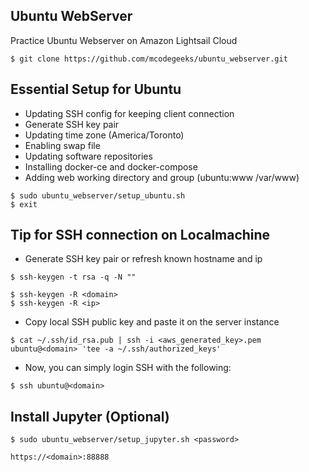 ## Ubuntu WebServer
Practice Ubuntu Webserver on Amazon Lightsail Cloud
```
$ git clone https://github.com/mcodegeeks/ubuntu_webserver.git
```

## Essential Setup for Ubuntu
- Updating SSH config for keeping client connection
- Generate SSH key pair
- Updating time zone (America/Toronto)
- Enabling swap file
- Updating software repositories
- Installing docker-ce and docker-compose
- Adding web working directory and group (ubuntu:www /var/www)
```
$ sudo ubuntu_webserver/setup_ubuntu.sh 
$ exit
```

## Tip for SSH connection on Localmachine
- Generate SSH key pair or refresh known hostname and ip
```
$ ssh-keygen -t rsa -q -N ""
```
```
$ ssh-keygen -R <domain>
$ ssh-keygen -R <ip>
```
- Copy local SSH public key and paste it on the server instance 
```
$ cat ~/.ssh/id_rsa.pub | ssh -i <aws_generated_key>.pem ubuntu@<domain> 'tee -a ~/.ssh/authorized_keys'
```
- Now, you can simply login SSH with the following:
```
$ ssh ubuntu@<domain>
```

## Install Jupyter (Optional)
```
$ sudo ubuntu_webserver/setup_jupyter.sh <password>
```
```
https://<domain>:88888
```
